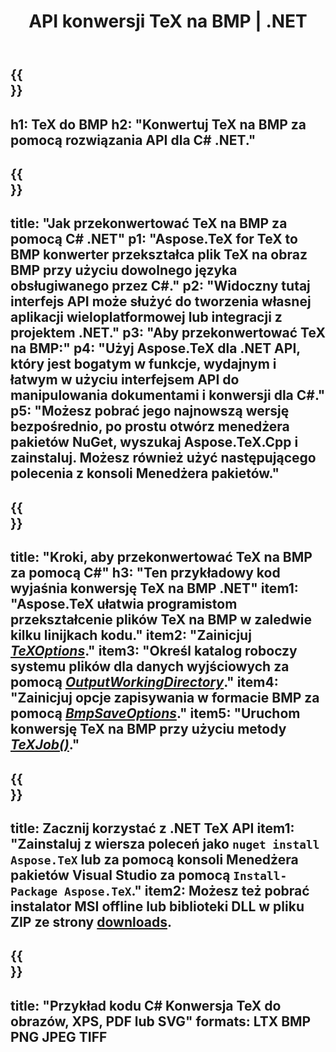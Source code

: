 ﻿---
translation: true
template: /_templates/_conversion-child-net.md
title: API konwersji TeX na BMP | .NET
description: Funkcjonalność konwersji TeX do BMP. Zintegruj tę lokalną bibliotekę .NET ze swoim projektem lub użyj aplikacji wieloplatformowych, aby przekonwertować TeX na BMP.
keywords: tex do bmp api net, integracja tex2bmp c#
url: /net/conversion/tex-to-bmp/
family: tex
platformtag: net
feature: conversion
informat: TEX
outformat: BMP
otherformats: PNG JPEG TIFF PDF SVG XPS
---

{{<section banner>}}
---
h1: TeX do BMP
h2: "Konwertuj TeX na BMP za pomocą rozwiązania API dla C# .NET."
---

{{<section overview>}}
---
title: "Jak przekonwertować TeX na BMP za pomocą C# .NET"
p1: "Aspose.TeX for TeX to BMP konwerter przekształca plik TeX na obraz BMP przy użyciu dowolnego języka obsługiwanego przez C#."
p2: "Widoczny tutaj interfejs API może służyć do tworzenia własnej aplikacji wieloplatformowej lub integracji z projektem .NET."
p3: "Aby przekonwertować TeX na BMP:"
p4: "Użyj Aspose.TeX dla .NET API, który jest bogatym w funkcje, wydajnym i łatwym w użyciu interfejsem API do manipulowania dokumentami i konwersji dla C#."
p5: "Możesz pobrać jego najnowszą wersję bezpośrednio, po prostu otwórz menedżera pakietów NuGet, wyszukaj Aspose.TeX.Cpp i zainstaluj. Możesz również użyć następującego polecenia z konsoli Menedżera pakietów."
---

{{<section feature1>}}
---
title: "Kroki, aby przekonwertować TeX na BMP za pomocą C#"
h3: "Ten przykładowy kod wyjaśnia konwersję TeX na BMP .NET"
item1: "Aspose.TeX ułatwia programistom przekształcenie plików TeX na BMP w zaledwie kilku linijkach kodu."
item2: "Zainicjuj [*TeXOptions*](https://reference.aspose.com/tex/net/aspose.tex/texoptions/)."
item3: "Określ katalog roboczy systemu plików dla danych wyjściowych za pomocą [*OutputWorkingDirectory*](https://reference.aspose.com/tex/net/aspose.tex/texoptions/outputworkingdirectory/)."
item4: "Zainicjuj opcje zapisywania w formacie BMP za pomocą [*BmpSaveOptions*](https://reference.aspose.com/tex/net/aspose.tex.presentation.image/bmpsaveoptions/)."
item5: "Uruchom konwersję TeX na BMP przy użyciu metody [*TeXJob()*](https://reference.aspose.com/tex/net/aspose.tex/texjob/)."
---

{{<section feature2>}}
---
title: Zacznij korzystać z .NET TeX API
item1: "Zainstaluj z wiersza poleceń jako ```nuget install Aspose.TeX``` lub za pomocą konsoli Menedżera pakietów Visual Studio za pomocą ```Install-Package Aspose.TeX```."
item2: Możesz też pobrać instalator MSI offline lub biblioteki DLL w pliku ZIP ze strony [downloads](https://downloads.aspose.com/tex/net).
---

{{<section widget>}}
---
title: "Przykład kodu C# Konwersja TeX do obrazów, XPS, PDF lub SVG"
formats: LTX BMP PNG JPEG TIFF
---